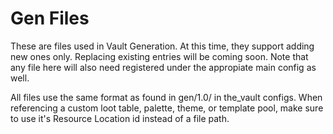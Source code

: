# Gen Files
These are files used in Vault Generation. At this time, they support adding new ones only. Replacing existing entries will be coming soon. Note that any file here will also need registered under the appropiate main config as well.

All files use the same format as found in gen/1.0/<type> in the_vault configs. When referencing a custom loot table, palette, theme, or template pool, make sure to use it's Resource Location id instead of a file path.